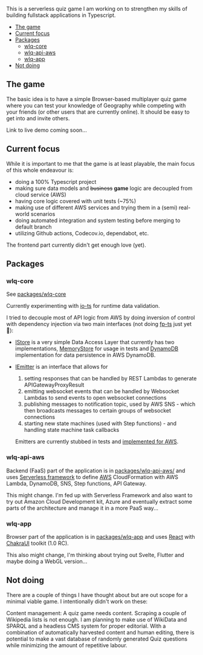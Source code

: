 This is a serverless quiz game I am working on to strengthen my skills of building fullstack applications in Typescript.

- [The game](#the-game)
- [Current focus](#current-focus)
- [Packages](#packages)
  - [wlq-core](#wlq-core)
  - [wlq-api-aws](#wlq-api-aws)
  - [wlq-app](#wlq-app)
- [Not doing](#not-doing)

## The game
The basic idea is to have a simple Browser-based multiplayer quiz game where you can test your knowledge of Geography while competing with your friends (or other users that are currently online). It should be easy to get into and invite others.

Link to live demo coming soon...

## Current focus
While it is important to me that the game is at least playable, the main focus of this whole endeavour is:
- doing a 100% Typescript project
- making sure data models and ~~business~~ __game__ logic are decoupled from cloud service (AWS)
- having core logic covered with unit tests (~75%)
- making use of different AWS services and trying them in a (semi) real-world scenarios 
- doing automated integration and system testing before merging to default branch
- utilizing Github actions, Codecov.io, dependabot, etc.

The frontend part currently didn't get enough love (yet).

## Packages

### wlq-core
See [packages/wlq-core](packages/wlq-core)

Currently experimenting with [io-ts](https://github.com/gcanti/io-ts) for runtime data validation.

I tried to decouple most of API logic from AWS by doing inversion of control with dependency injection via two main interfaces (not doing [fp-ts](https://github.com/gcanti/fp-ts) just yet 🤪):

- [IStore](packages/wlq-core/src/model/IStore.ts) is a very simple Data Access Layer that currently has two implementations, [MemoryStore](packages/wlq-core/src/model/MemoryStore.ts) for usage in tests and [DynamoDB](packages/wlq-api-aws/src/tools/room.store.ts) implementation for data persistence in AWS DynamoDB.

- [IEmitter](packages/wlq-core/src/emitter/IEmitter.ts) is an interface that allows for
  1. setting responses that can be handled by REST Lambdas to generate APIGatewayProxyResult
  2. emitting websocket events that can be handled by Websocket Lambdas to send events to open websocket connections
  3. publishing messages to notification topic, used by AWS SNS - which then broadcasts messages to certain groups of websocket connections
  4. starting new state machines (used with Step functions) - and handling state machine task callbacks

  Emitters are currently stubbed in tests and [implemented for AWS](packages/wlq-api-aws/src/tools).

### wlq-api-aws
Backend (FaaS) part of the application is in [packages/wlq-api-aws/](packages/wlq-api-aws/) and uses [Serverless framework](https://www.serverless.com/) to define [AWS](https://aws.amazon.com/) CloudFormation with AWS Lambda, DynamoDB, SNS, Step functions, API Gateway.

This might change. I'm fed up with Serverless Framework and also want to try out Amazon Cloud Development kit, Azure and eventually extract some parts of the architecture and manage it in a more PaaS way...

### wlq-app
Browser part of the application is in [packages/wlq-app](packages/wlq-app) and uses [React](https://reactjs.org/) with [ChakraUI](https://next.chakra-ui.com/) toolkit (1.0 RC).

This also might change, I'm thinking about trying out Svelte, Flutter and maybe doing a WebGL version...

## Not doing
There are a couple of things I have thought about but are out scope for a minimal viable game. I intentionally didn't work on these:

Content management:
A quiz game needs content. Scraping a couple of Wikipedia lists is not enough. I am planning to make use of WikiData and SPARQL and a headless CMS system for proper editorial. With a combination of automatically harvested content and human editing, there is potential to make a vast database of randomly generated Quiz questions while minimizing the amount of repetitive labour.
